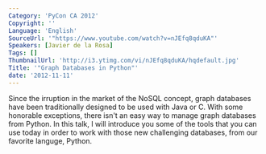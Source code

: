 ```yaml
---
Category: 'PyCon CA 2012'
Copyright: ''
Language: 'English'
SourceUrl: '"https://www.youtube.com/watch?v=nJEfq8qduKA"'
Speakers: [Javier de la Rosa]
Tags: []
ThumbnailUrl: 'http://i3.ytimg.com/vi/nJEfq8qduKA/hqdefault.jpg'
Title: '"Graph Databases in Python"'
date: '2012-11-11'
---
```

Since the irruption in the market of the NoSQL concept, graph databases have
been traditionally designed to be used with Java or C. With some honorable
exceptions, there isn't an easy way to manage graph databases from Python. In
this talk, I will introduce you some of the tools that you can use today in
order to work with those new challenging databases, from our favorite languge,
Python.

